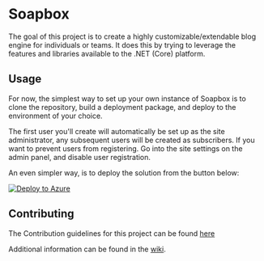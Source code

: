 # Soapbox
The goal of this project is to create a highly customizable/extendable blog engine for individuals or teams. It does this by trying to leverage the features and libraries available to the .NET (Core) platform.

## Usage
For now, the simplest way to set up your own instance of Soapbox is to clone the repository, build a deployment package, and deploy to the environment of your choice.

The first user you'll create will automatically be set up as the site administrator, any subsequent users will be created as subscribers. If you want to prevent users from registering. Go into the site settings on the admin panel, and disable user registration.

An even simpler way, is to deploy the solution from the button below:

[![Deploy to Azure](https://aka.ms/deploytoazurebutton)](https://portal.azure.com/#create/Microsoft.Template/uri/https%3A%2F%2Fraw.githubusercontent.com%2Fwvdhouten%2FSoapbox%2Fmain%2Fdeploy%2Fazuredeploy.json)

## Contributing
The Contribution guidelines for this project can be found [here](CONTRIBUTING.md)

Additional information can be found in the [wiki](https://github.com/wvdhouten/Soapbox/wiki).
